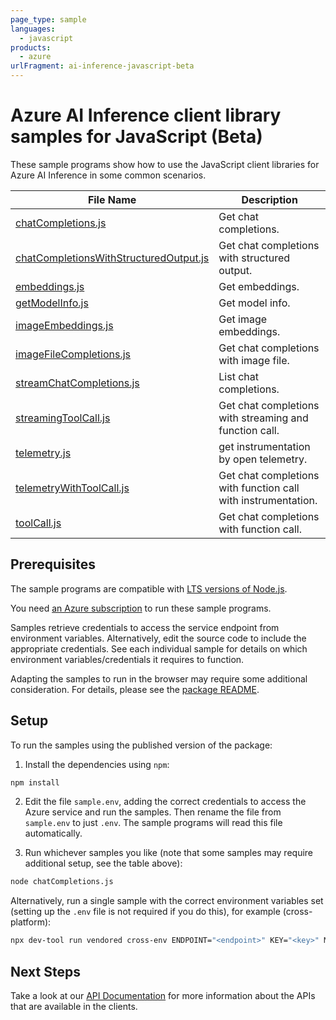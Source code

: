 ```yaml
---
page_type: sample
languages:
  - javascript
products:
  - azure
urlFragment: ai-inference-javascript-beta
---
```


# Azure AI Inference client library samples for JavaScript (Beta)

These sample programs show how to use the JavaScript client libraries for Azure AI Inference in some common scenarios.

| **File Name**                                                                 | **Description**                                               |
| ----------------------------------------------------------------------------- | ------------------------------------------------------------- |
| [chatCompletions.js][chatcompletions]                                         | Get chat completions.                                         |
| [chatCompletionsWithStructuredOutput.js][chatcompletionswithstructuredoutput] | Get chat completions with structured output.                  |
| [embeddings.js][embeddings]                                                   | Get embeddings.                                               |
| [getModelInfo.js][getmodelinfo]                                               | Get model info.                                               |
| [imageEmbeddings.js][imageembeddings]                                         | Get image embeddings.                                         |
| [imageFileCompletions.js][imagefilecompletions]                               | Get chat completions with image file.                         |
| [streamChatCompletions.js][streamchatcompletions]                             | List chat completions.                                        |
| [streamingToolCall.js][streamingtoolcall]                                     | Get chat completions with streaming and function call.        |
| [telemetry.js][telemetry]                                                     | get instrumentation by open telemetry.                        |
| [telemetryWithToolCall.js][telemetrywithtoolcall]                             | Get chat completions with function call with instrumentation. |
| [toolCall.js][toolcall]                                                       | Get chat completions with function call.                      |

## Prerequisites

The sample programs are compatible with [LTS versions of Node.js](https://github.com/nodejs/release#release-schedule).

You need [an Azure subscription][freesub] to run these sample programs.

Samples retrieve credentials to access the service endpoint from environment variables. Alternatively, edit the source code to include the appropriate credentials. See each individual sample for details on which environment variables/credentials it requires to function.

Adapting the samples to run in the browser may require some additional consideration. For details, please see the [package README][package].

## Setup

To run the samples using the published version of the package:

1. Install the dependencies using `npm`:

```bash
npm install
```

2. Edit the file `sample.env`, adding the correct credentials to access the Azure service and run the samples. Then rename the file from `sample.env` to just `.env`. The sample programs will read this file automatically.

3. Run whichever samples you like (note that some samples may require additional setup, see the table above):

```bash
node chatCompletions.js
```

Alternatively, run a single sample with the correct environment variables set (setting up the `.env` file is not required if you do this), for example (cross-platform):

```bash
npx dev-tool run vendored cross-env ENDPOINT="<endpoint>" KEY="<key>" MODEL_NAME="<model name>" node chatCompletions.js
```

## Next Steps

Take a look at our [API Documentation][apiref] for more information about the APIs that are available in the clients.

[chatcompletions]: https://github.com/Azure/azure-sdk-for-js/blob/main/sdk/ai/ai-inference-rest/samples/v1-beta/javascript/chatCompletions.js
[chatcompletionswithstructuredoutput]: https://github.com/Azure/azure-sdk-for-js/blob/main/sdk/ai/ai-inference-rest/samples/v1-beta/javascript/chatCompletionsWithStructuredOutput.js
[embeddings]: https://github.com/Azure/azure-sdk-for-js/blob/main/sdk/ai/ai-inference-rest/samples/v1-beta/javascript/embeddings.js
[getmodelinfo]: https://github.com/Azure/azure-sdk-for-js/blob/main/sdk/ai/ai-inference-rest/samples/v1-beta/javascript/getModelInfo.js
[imageembeddings]: https://github.com/Azure/azure-sdk-for-js/blob/main/sdk/ai/ai-inference-rest/samples/v1-beta/javascript/imageEmbeddings.js
[imagefilecompletions]: https://github.com/Azure/azure-sdk-for-js/blob/main/sdk/ai/ai-inference-rest/samples/v1-beta/javascript/imageFileCompletions.js
[streamchatcompletions]: https://github.com/Azure/azure-sdk-for-js/blob/main/sdk/ai/ai-inference-rest/samples/v1-beta/javascript/streamChatCompletions.js
[streamingtoolcall]: https://github.com/Azure/azure-sdk-for-js/blob/main/sdk/ai/ai-inference-rest/samples/v1-beta/javascript/streamingToolCall.js
[telemetry]: https://github.com/Azure/azure-sdk-for-js/blob/main/sdk/ai/ai-inference-rest/samples/v1-beta/javascript/telemetry.js
[telemetrywithtoolcall]: https://github.com/Azure/azure-sdk-for-js/blob/main/sdk/ai/ai-inference-rest/samples/v1-beta/javascript/telemetryWithToolCall.js
[toolcall]: https://github.com/Azure/azure-sdk-for-js/blob/main/sdk/ai/ai-inference-rest/samples/v1-beta/javascript/toolCall.js
[apiref]: https://learn.microsoft.com/javascript/api/@azure-rest/ai-inference
[freesub]: https://azure.microsoft.com/free/
[package]: https://github.com/Azure/azure-sdk-for-js/tree/main/sdk/ai/ai-inference-rest/README.md
